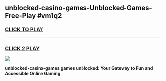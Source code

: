 
## unblocked-casino-games-Unblocked-Games-Free-Play #vm1q2
<h3>
<a href="https://us.freeplayer.one?title=unblocked-casino-games&ref=9M">CLICK TO PLAY</a></h3>
<hr>

<h3>
<a href="https://us.freeplayer.one?title=unblocked-casino-games&ref=9M">CLICK 2 PLAY</a>
  
</h3>

<a href="https://us.freeplayer.one?title=unblocked-casino-games&ref=9M"><img src="https://clearcache.store/games.png"></a>


**unblocked-casino-games games unblocked: Your Gateway to Fun and Accessible Online Gaming**
